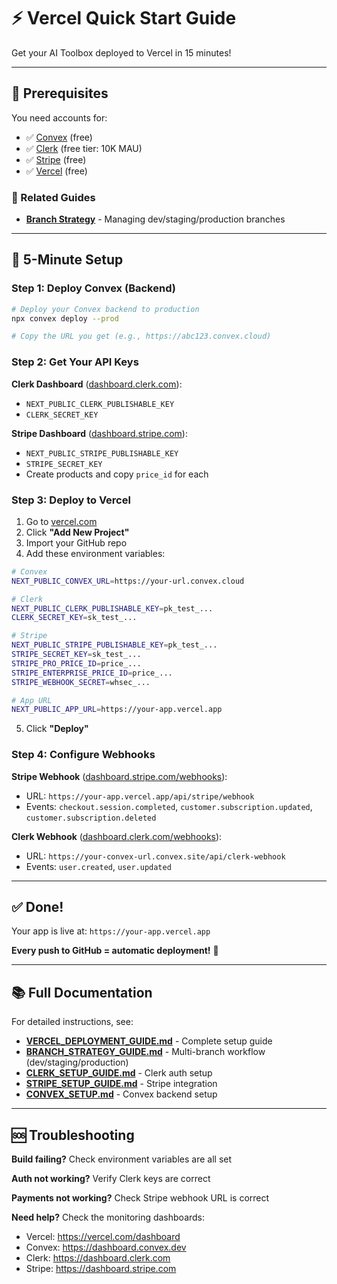 # ⚡ Vercel Quick Start Guide

Get your AI Toolbox deployed to Vercel in 15 minutes!

---

## 🎯 Prerequisites

You need accounts for:
- ✅ [Convex](https://convex.dev) (free)
- ✅ [Clerk](https://clerk.com) (free tier: 10K MAU)
- ✅ [Stripe](https://stripe.com) (free)
- ✅ [Vercel](https://vercel.com) (free)

### 📖 Related Guides

- **[Branch Strategy](./BRANCH_STRATEGY_GUIDE.md)** - Managing dev/staging/production branches

---

## 🚀 5-Minute Setup

### Step 1: Deploy Convex (Backend)

```bash
# Deploy your Convex backend to production
npx convex deploy --prod

# Copy the URL you get (e.g., https://abc123.convex.cloud)
```

### Step 2: Get Your API Keys

**Clerk Dashboard** ([dashboard.clerk.com](https://dashboard.clerk.com)):
- `NEXT_PUBLIC_CLERK_PUBLISHABLE_KEY`
- `CLERK_SECRET_KEY`

**Stripe Dashboard** ([dashboard.stripe.com](https://dashboard.stripe.com)):
- `NEXT_PUBLIC_STRIPE_PUBLISHABLE_KEY`
- `STRIPE_SECRET_KEY`
- Create products and copy `price_id` for each

### Step 3: Deploy to Vercel

1. Go to [vercel.com](https://vercel.com)
2. Click **"Add New Project"**
3. Import your GitHub repo
4. Add these environment variables:

```bash
# Convex
NEXT_PUBLIC_CONVEX_URL=https://your-url.convex.cloud

# Clerk
NEXT_PUBLIC_CLERK_PUBLISHABLE_KEY=pk_test_...
CLERK_SECRET_KEY=sk_test_...

# Stripe
NEXT_PUBLIC_STRIPE_PUBLISHABLE_KEY=pk_test_...
STRIPE_SECRET_KEY=sk_test_...
STRIPE_PRO_PRICE_ID=price_...
STRIPE_ENTERPRISE_PRICE_ID=price_...
STRIPE_WEBHOOK_SECRET=whsec_...

# App URL
NEXT_PUBLIC_APP_URL=https://your-app.vercel.app
```

5. Click **"Deploy"**

### Step 4: Configure Webhooks

**Stripe Webhook** ([dashboard.stripe.com/webhooks](https://dashboard.stripe.com/webhooks)):
- URL: `https://your-app.vercel.app/api/stripe/webhook`
- Events: `checkout.session.completed`, `customer.subscription.updated`, `customer.subscription.deleted`

**Clerk Webhook** ([dashboard.clerk.com/webhooks](https://dashboard.clerk.com/webhooks)):
- URL: `https://your-convex-url.convex.site/api/clerk-webhook`
- Events: `user.created`, `user.updated`

---

## ✅ Done!

Your app is live at: `https://your-app.vercel.app`

**Every push to GitHub = automatic deployment!** 🎉

---

## 📚 Full Documentation

For detailed instructions, see:
- **[VERCEL_DEPLOYMENT_GUIDE.md](./VERCEL_DEPLOYMENT_GUIDE.md)** - Complete setup guide
- **[BRANCH_STRATEGY_GUIDE.md](./BRANCH_STRATEGY_GUIDE.md)** - Multi-branch workflow (dev/staging/production)
- **[CLERK_SETUP_GUIDE.md](./CLERK_SETUP_GUIDE.md)** - Clerk auth setup
- **[STRIPE_SETUP_GUIDE.md](./STRIPE_SETUP_GUIDE.md)** - Stripe integration
- **[CONVEX_SETUP.md](./CONVEX_SETUP.md)** - Convex backend setup

---

## 🆘 Troubleshooting

**Build failing?** Check environment variables are all set

**Auth not working?** Verify Clerk keys are correct

**Payments not working?** Check Stripe webhook URL is correct

**Need help?** Check the monitoring dashboards:
- Vercel: https://vercel.com/dashboard
- Convex: https://dashboard.convex.dev
- Clerk: https://dashboard.clerk.com
- Stripe: https://dashboard.stripe.com

